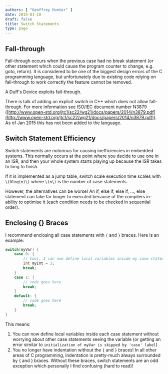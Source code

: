 ```yaml
---
authors: [ "Geoffrey Hunter" ]
date: 2015-01-10
draft: false
title: Switch Statements
type: page
---
```


## Fall-through

Fall-through occurs when the previous case had no break statement (or other statement which could cause the program counter to change, e.g. goto, return). It is considered to be one of the biggest design errors of the C programming language, but unfortunately due to existing code relying on fall-through to work correctly the feature cannot be removed.

A Duff's Device exploits fall-through.

There is talk of adding an explicit switch in C++ which does not allow fall-through. For more information see ISO/IEC document number N3879 ([http://www.open-std.org/jtc1/sc22/wg21/docs/papers/2014/n3879.pdf](http://www.open-std.org/jtc1/sc22/wg21/docs/papers/2014/n3879.pdf)). As of Jan 2015 this has not been added to the language.

## Switch Statement Efficiency

Switch statements are notorious for causing inefficiencies in embedded systems. This normally occurs at the point where you decide to use one in an ISR, and then your whole system starts playing up because the ISR takes to long to finish.

If it is implemented as a jump table, switch scale execution time scales with `\(Olog(n)\)` where `\(n\)` is the number of case statements.

However, the alternatives can be worse! An if, else if, else if, ..., else statement can take far longer to executed because of the compilers in-ability to optimise it (each condition needs to be checked in sequential order).

## Enclosing {} Braces

I recommend enclosing all case statements with `{` and `}` braces. Here is an example:

```c    
switch(myVar) {
    case 0: {
        // Cool, I can now define local variables inside my case statement, without worrying about other case statements seeing it!
        int myInt = 2;
        break;
    }
    case 1: {
        // code goes here
        break;
    }
    default: {
        // code goes here
        break;
    }
}
```

This means:

1. You can now define local variables inside each case statement without worrying about other case statements seeing the variable (or getting an error similar to `initialization of myVar is skipped by 'case' label`)
2. You no longer have indentation without the `{` and `}` braces! In all other areas of C programming, indentation is pretty-much always surrounded by { and } braces. Without these braces, switch statements are an odd exception which personally I find confusing (hard to read)!


